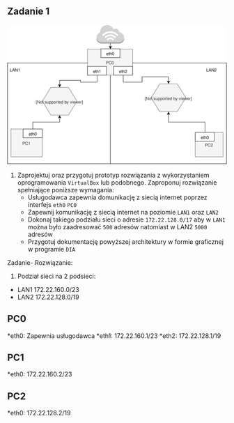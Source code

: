 Zadanie 1
---------

![zadanie 1](zadanie-1.svg)

1. Zaprojektuj oraz przygotuj prototyp rozwiązania z wykorzystaniem oprogramowania ``VirtualBox`` lub podobnego. 
Zaproponuj rozwiązanie spełniające poniższe wymagania:
   * Usługodawca zapewnia domunikację z siecią internet poprzez interfejs ``eth0`` ``PC0``
   * Zapewnij komunikację z siecią internet na poziomie ``LAN1`` oraz ``LAN2``
   * Dokonaj takiego podziału sieci o adresie ``172.22.128.0/17`` aby w ``LAN1`` można było zaadresować ``500`` adresów natomiast w LAN2 ``5000`` adresów    
   * Przygotuj dokumentację powyższej architektury w formie graficznej w programie ``DIA``

Zadanie- Rozwiązanie:
 1. Podział sieci na 2 podsieci:
  * LAN1 172.22.160.0/23 
  * LAN2 172.22.128.0/19

PC0
---
*eth0: Zapewnia usługodawca
*eth1: 172.22.160.1/23
*eth2: 172.22.128.1/19

PC1
---
*eth0: 172.22.160.2/23

PC2
---
*eth0: 172.22.128.2/19
